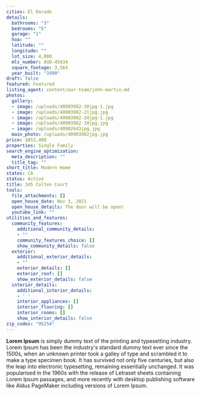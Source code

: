 ```yaml
---
cities: El Dorado
details:
  bathrooms: "3"
  bedrooms: "5"
  garage: "1"
  hoa: ""
  latitude: ""
  longitude: ""
  lot_size: 4,000
  mls_number: ASD-45634
  square_footage: 3,564
  year_built: "1990"
draft: false
featured: Featured
listing_agent: content/our-team/john-martin.md
photos:
  gallery:
  - image: /uploads/40903982-30jpg-1.jpg
  - image: /uploads/40903982-21jpg.jpg
  - image: /uploads/40903982-24jpg-1.jpg
  - image: /uploads/40903982-10jpg.jpg
  - image: /uploads/40902643jpg.jpg
  main_photo: /uploads/40903982jpg.jpg
price: $853,400
properties: Single Family
search_engine_optimization:
  meta_description: ""
  title_tag: ""
short_title: Modern Home
states: CA
status: Active
title: 345 Colten Court
tools:
  file_attachments: []
  open_house_date: Nov 3, 2021
  open_house_details: The door will be open!
  youtube_link: ""
utilities_and_features:
  community_features:
    additional_community_details:
    - ""
    community_features_choice: []
    show_community_details: false
  exterior:
    additional_exterior_details:
    - ""
    exterior_details: []
    exterior_roof: []
    show_exterior_details: false
  interior_details:
    additional_interior_details:
    - ' '
    interior_appliances: []
    interior_flooring: []
    interior_rooms: []
    show_interior_details: false
zip_codes: "95254"
---
```


**Lorem Ipsum**&nbsp;is simply dummy text of the printing and typesetting industry. Lorem Ipsum has been the industry's standard dummy text ever since the 1500s, when an unknown printer took a galley of type and scrambled it to make a type specimen book. It has survived not only five centuries, but also the leap into electronic typesetting, remaining essentially unchanged. It was popularised in the 1960s with the release of Letraset sheets containing Lorem Ipsum passages, and more recently with desktop publishing software like Aldus PageMaker including versions of Lorem Ipsum.
